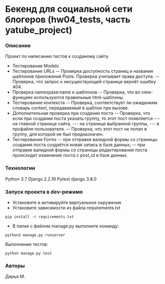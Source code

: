 # Бекенд для социальной сети блогеров (hw04_tests, часть yatube_project)

### Описание
Проект по написанию тестов к созданому сайту

- Тестирование Models
- Тестирование URLs
-- Проверка доступность страниц и названия шаблонов приложения Posts. Проверка учитывает права доступа.
-- Проверка, что запрос к несуществующей странице вернёт ошибку 404.
- Проверка namespase:name и шаблонов
-- Проверка, что во view-функциях используются правильные html-шаблоны.
- Тестирование контекста
-- Проверка, соответствует ли ожиданиям словарь context, передаваемый в шаблон при вызове.
- Дополнительная проверка при создании поста
-- Проверка, что если при создании поста указать группу, то этот пост появляется
--- на главной странице сайта,
--- на странице выбранной группы,
--- в профайле пользователя.
-- Проверка, что этот пост не попал в группу, для которой не был предназначен.
- Тестирование Forms
-- при отправке валидной формы со страницы создания поста создаётся новая запись в базе данных;
-- при отправке валидной формы со страницы редактирования поста происходит изменение поста с post_id в базе данных.

### Технологии
Python 3.7
Django 2.2.19
Pytest django 3.8.0
### Запуск проекта в dev-режиме
- Установите и активируйте виртуальное окружение
- Установите зависимости из файла requirements.txt
```
pip install -r requirements.txt
``` 
- В папке с файлом manage.py выполните команду:
```
python3 manage.py runserver
```

Выполнение тестов:
```
python manage.py test
```
### Авторы
Дарья М.
